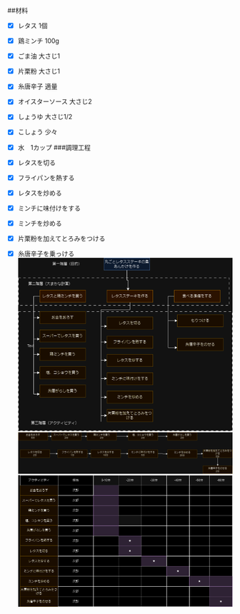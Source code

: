 ##材料

 - [x] レタス 1個
 - [x] 鶏ミンチ 100g
 - [x] ごま油 大さじ1
 - [x] 片栗粉 大さじ1
 - [x] 糸唐辛子 適量
 - [x] オイスターソース 大さじ2
 - [x] しょうゆ 大さじ1/2
 - [x] こしょう 少々
 - [x] 水　1カップ
###調理工程

 - [x] レタスを切る
 - [x] フライパンを熱する
 - [x] レタスを炒める
 - [x] ミンチに味付けをする
 - [x] ミンチを炒める
 - [x] 片栗粉を加えてとろみをつける
 - [x] 糸唐辛子を乗っける
 ![alt text](png/豪華な夕食-WBS.drawio.png)
 ![alt text](png/豪華な夕食-依存関係図.drawio.png)
 ![alt text](png/豪華な夕食-ガントチャート.drawio%20(1).png)


